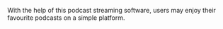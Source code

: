 With the help of this podcast streaming software, users may enjoy their favourite podcasts on a simple platform. 
